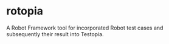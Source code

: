 rotopia
=======

A Robot Framework tool for incorporated Robot test cases and subsequently their result into Testopia.
